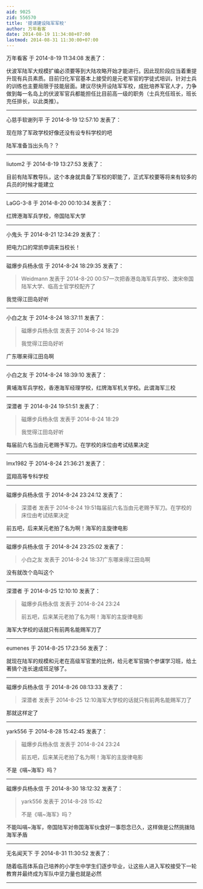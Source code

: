 ```yaml
---
aid: 9025
zid: 556570
title: '提请建设陆军军校'
author: 万年看客
date: 2014-08-19 11:34:08+07:00
lastmod: 2014-08-31 11:30:00+07:00
---
```


万年看客 于 2014-8-19 11:34:08 发表了：

伏波军陆军大规模扩编必须要等到大陆攻略开始才能进行。因此现阶段应当着重提升现有兵员素质。目前归化军官基本上接受的是元老军官的学徒式培训，针对士兵的训练也主要局限于技能层面。建议尽快开设陆军军校，成批培养军官人才，力争做到每一名岛上的伏波军官兵都能担任比目前高一级的职务（士兵充任班长，班长充任排长，以此类推）。

---------

心慈手软谢列平 于 2014-8-19 12:57:10 发表了：

现在除了军政学校好像还没有设专科学校的吧

陆军准备当出头鸟？？

---------

liutom2 于 2014-8-19 13:27:53 发表了：

目前有陆军教导队，这个本身就具备了军校的职能了，正式军校要等将来有较多的兵员的时候才能建立

---------

LaGG-3-8 于 2014-8-20 00:10:34 发表了：

红牌港海军兵学校，帝国陆军大学

---------

小鬼头 于 2014-8-21 12:34:29 发表了：

把电力口的常凯申调来当校长！

---------

磁爆步兵杨永信 于 2014-8-24 18:29:35 发表了：

> Weidmann 发表于 2014-8-20 00:57一次把香港岛海军兵学校、澳宋帝国陆军大学、临高士官学校配齐了



我觉得江田岛好听

---------

小白之友 于 2014-8-24 18:37:11 发表了：

> 磁爆步兵杨永信 发表于 2014-8-24 18:29
> 
> 我觉得江田岛好听



广东哪来得江田岛啊

---------

小白之友 于 2014-8-24 18:39:10 发表了：

黄埔海军兵学校，香港海军经理学校，红牌海军机关学校。此谓海军三校

---------

深潜者 于 2014-8-24 19:51:51 发表了：

> 磁爆步兵杨永信 发表于 2014-8-24 18:29
> 
> 我觉得江田岛好听



每届前六名当由元老赐予军刀。在学校的床位由考试结果决定

---------

lmx1982 于 2014-8-24 21:36:21 发表了：

蓝翔高等专科学校

---------

磁爆步兵杨永信 于 2014-8-24 23:24:12 发表了：

> 深潜者 发表于 2014-8-24 19:51每届前六名当由元老赐予军刀。在学校的床位由考试结果决定



前五吧，后来某元老拍了名为啊！海军的主旋律电影

---------

磁爆步兵杨永信 于 2014-8-24 23:25:02 发表了：

> 小白之友 发表于 2014-8-24 18:37广东哪来得江田岛啊



没有就改个岛叫这个

---------

深潜者 于 2014-8-25 12:10:10 发表了：

> 磁爆步兵杨永信 发表于 2014-8-24 23:24
> 
> 前五吧，后来某元老拍了名为啊！海军的主旋律电影



海军大学校的话就只有前两名能赐军刀了

---------

eumenes 于 2014-8-25 17:23:56 发表了：

就现在陆军的规模和元老在高级军官里的比例，给元老军官搞个参谋学习班，给土著搞个连长速成班足够了。

---------

磁爆步兵杨永信 于 2014-8-26 08:13:33 发表了：

> 深潜者 发表于 2014-8-25 12:10海军大学校的话就只有前两名能赐军刀了



那就这样定了

---------

yark556 于 2014-8-28 15:42:45 发表了：

> 磁爆步兵杨永信 发表于 2014-8-24 23:24
> 
> 前五吧，后来某元老拍了名为啊！海军的主旋律电影



不是《嗝~海军》吗？

---------

磁爆步兵杨永信 于 2014-8-30 18:12:32 发表了：

> yark556 发表于 2014-8-28 15:42
> 
> 不是《嗝~海军》吗？



不能叫嗝~海军，帝国陆军对帝国海军伙食好一事怨念已久，这样做是公然挑拨陆海军矛盾

---------

无名闻天下 于 2014-8-31 11:30:52 发表了：

随着临高体系自己培养的小学生中学生们逐步毕业，让这些人进入军校接受下一轮教育并最终成为军队中坚力量也就是必然

---------

